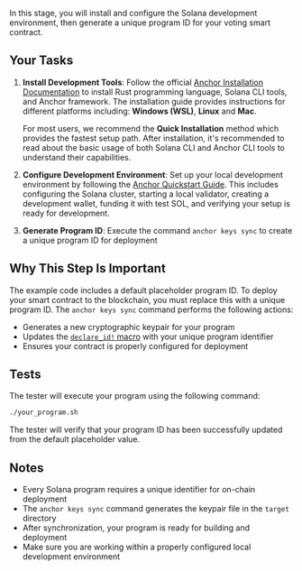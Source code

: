 In this stage, you will install and configure the Solana development
environment, then generate a unique program ID for your voting smart contract.

## Your Tasks

1. **Install Development Tools**: Follow the official [Anchor Installation
   Documentation](https://www.anchor-lang.com/docs/installation) to install Rust
   programming language, Solana CLI tools, and Anchor framework. The
   installation guide provides instructions for different platforms including:
   **Windows (WSL)**, **Linux** and **Mac**.

   For most users, we recommend the **Quick Installation** method which provides
   the fastest setup path. After installation, it's recommended to read about
   the basic usage of both Solana CLI and Anchor CLI tools to understand their
   capabilities.

2. **Configure Development Environment**: Set up your local development
   environment by following the [Anchor Quickstart
   Guide](https://www.anchor-lang.com/docs/quickstart/local). This includes
   configuring the Solana cluster, starting a local validator, creating a
   development wallet, funding it with test SOL, and verifying your setup is
   ready for development.

3. **Generate Program ID**: Execute the command `anchor keys sync` to create a
   unique program ID for deployment

## Why This Step Is Important

The example code includes a default placeholder program ID. To deploy your smart
contract to the blockchain, you must replace this with a unique program ID. The
`anchor keys sync` command performs the following actions:

- Generates a new cryptographic keypair for your program
- Updates the [`declare_id!`
  macro](https://www.anchor-lang.com/docs/basics/program-structure#declare_id-macro)
  with your unique program identifier
- Ensures your contract is properly configured for deployment

## Tests

The tester will execute your program using the following command:

```bash
./your_program.sh
```

The tester will verify that your program ID has been successfully updated from
the default placeholder value.

 ## Notes

- Every Solana program requires a unique identifier for on-chain deployment
- The `anchor keys sync` command generates the keypair file in the `target`
  directory
- After synchronization, your program is ready for building and deployment
- Make sure you are working within a properly configured local development
  environment
